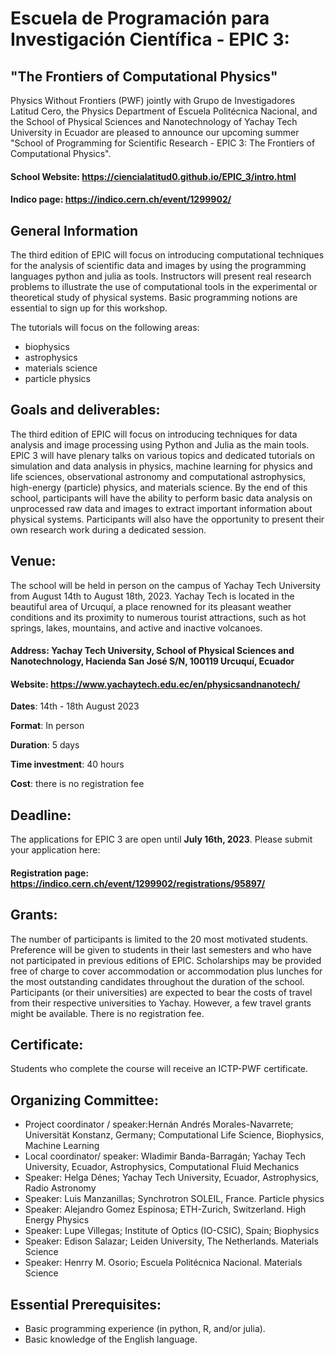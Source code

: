 # Escuela de Programación para Investigación Científica - EPIC 3:
## "The Frontiers of Computational Physics"

Physics Without Frontiers (PWF) jointly with Grupo de Investigadores Latitud Cero, the Physics Department of Escuela Politécnica Nacional, and the School of Physical Sciences and Nanotechnology of Yachay Tech University in Ecuador are pleased to announce our upcoming summer "School of Programming for Scientific Research - EPIC 3: The Frontiers of Computational Physics".

#### School Website: https://ciencialatitud0.github.io/EPIC_3/intro.html
#### Indico page: https://indico.cern.ch/event/1299902/

## General Information

The third edition of EPIC will focus on introducing computational techniques for the analysis of scientific data and images by using the programming languages python and julia as tools. Instructors will present real research problems to illustrate the use of computational tools in the experimental or theoretical study of physical systems. Basic programming notions are essential to sign up for this workshop.

The tutorials will focus on the following areas:

 * biophysics
 * astrophysics
 * materials science
 * particle physics


## Goals and deliverables:
The third edition of EPIC will focus on introducing techniques for data analysis and image processing using Python and Julia as the main tools. EPIC 3 will have plenary talks on various topics and dedicated tutorials on simulation and data analysis in physics, machine learning for physics and life sciences, observational astronomy and computational astrophysics, high-energy (particle) physics, and materials science. By the end of this school, participants will have the ability to perform basic data analysis on unprocessed raw data and images to extract important information about physical systems. Participants will also have the opportunity to present their own research work during a dedicated session.


## Venue:
The school will be held in person on the campus of Yachay Tech University from August 14th to August 18th, 2023. Yachay Tech is located in the beautiful area of Urcuquí, a place renowned for its pleasant weather conditions and its proximity to numerous tourist attractions, such as hot springs, lakes, mountains, and active and inactive volcanoes.

#### Address: Yachay Tech University, School of Physical Sciences and Nanotechnology, Hacienda San José S/N, 100119 Urcuquí, Ecuador
#### Website: https://www.yachaytech.edu.ec/en/physicsandnanotech/

**Dates**: 14th - 18th August 2023

**Format**: In person

**Duration**: 5 days

**Time investment**: 40 hours

**Cost**: there is no registration fee

## Deadline:
The applications for EPIC 3 are open until **July 16th, 2023**. Please submit your application here:

#### Registration page: https://indico.cern.ch/event/1299902/registrations/95897/


## Grants:
The number of participants is limited to the 20 most motivated students. Preference will be given to students in their last semesters and who have not participated in previous editions of EPIC. Scholarships may be provided free of charge to cover accommodation or accommodation plus lunches for the most outstanding candidates throughout the duration of the school. Participants (or their universities) are expected to bear the costs of travel from their respective universities to Yachay. However, a few travel grants might be available. There is no registration fee.

## Certificate:
Students who complete the course will receive an ICTP-PWF certificate.


## Organizing Committee:
* Project coordinator / speaker:Hernán Andrés Morales-Navarrete; Universität Konstanz, Germany; Computational Life Science, Biophysics, Machine Learning
* Local coordinator/ speaker: Wladimir Banda-Barragán; Yachay Tech University, Ecuador, Astrophysics, Computational Fluid Mechanics
* Speaker: Helga Dénes; Yachay Tech University, Ecuador, Astrophysics, Radio Astronomy
* Speaker: Luis Manzanillas; Synchrotron SOLEIL, France. Particle physics
* Speaker: Alejandro Gomez Espinosa; ETH-Zurich, Switzerland. High Energy Physics
* Speaker: Lupe Villegas; Institute of Optics (IO-CSIC), Spain; Biophysics
* Speaker: Edison Salazar; Leiden University, The Netherlands. Materials Science
* Speaker: Henrry M. Osorio; Escuela Politécnica Nacional. Materials Science










## Essential Prerequisites:

 *  Basic programming experience (in python, R, and/or julia).
 *  Basic knowledge of the English language.
```{tableofcontents}
```
